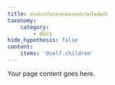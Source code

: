 ```yaml
---
title: คำอธิบายไตรลักษณ์ตามหลักวิชาในคัมภีร์
taxonomy:
    category:
        - docs
hide_hypothesis: false
content:
    items: '@self.children'
---
```


Your page content goes here.